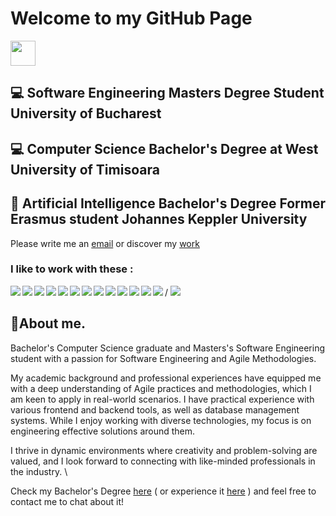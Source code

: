 # Welcome to my GitHub Page 
<img src="https://gifdb.com/gif/patrick-star-hi-0zn5odeeq7y70nr3.html" width="40" height="40" />

## 💻 Software Engineering Masters Degree Student University of Bucharest
## 💻 Computer Science Bachelor's Degree at West University of Timisoara
## 🔭 Artificial Intelligence Bachelor's Degree Former Erasmus student Johannes Keppler University

Please write me an [email](mailto:laurentiuandoni2001@gmail.com) or discover my [work](https://laurentiuali.github.io/)

### I like to work with these : 
<img align="left" src="https://img.shields.io/badge/java-%23ED8B00.svg?style=for-the-badge&logo=openjdk&logoColor=white" />
<img align="left" src="https://img.shields.io/badge/TypeScript-007ACC?style=for-the-badge&logo=typescript&logoColor=white" />
<img align="left" src="https://img.shields.io/badge/JavaScript-323330?style=for-the-badge&logo=javascript&logoColor=F7DF1E" />
<img align="left" src="https://img.shields.io/badge/azure-%230072C6.svg?style=for-the-badge&logo=microsoftazure&logoColor=white" />
<img align="left" src="https://img.shields.io/badge/docker-%230db7ed.svg?style=for-the-badge&logo=docker&logoColor=white" />
<img align="left" src="https://img.shields.io/badge/kubernetes-%23326ce5.svg?style=for-the-badge&logo=kubernetes&logoColor=white" /> /
<img align="left" src="https://img.shields.io/badge/React-20232A?style=for-the-badge&logo=react&logoColor=61DAFB" />
<img align="left" src="https://img.shields.io/badge/express.js-%23404d59.svg?style=for-the-badge&logo=express&logoColor=%2361DAFB" />
<img align="left" src="https://img.shields.io/badge/node.js-6DA55F?style=for-the-badge&logo=node.js&logoColor=white" />
<img align="left" src="https://img.shields.io/badge/tailwindcss-%2338B2AC.svg?style=for-the-badge&logo=tailwind-css&logoColor=white" />
<img align="left" src="https://img.shields.io/badge/nestjs-E0234E?style=for-the-badge&logo=nestjs&logoColor=white" /> 
<img align="left" src="https://img.shields.io/badge/MongoDB-%234ea94b.svg?style=for-the-badge&logo=mongodb&logoColor=white" />
<img align="left" src="https://img.shields.io/badge/MySQL-005C84?style=for-the-badge&logo=mysql&logoColor=white" />

<img src ="https://github-readme-stats.vercel.app/api/top-langs/?username=LaurentiuALI&hide=makefile,cmake,html,css&layout=compact&theme=bear"/>

## 💭About me.

Bachelor's Computer Science graduate and Masters's Software Engineering student with a passion for Software Engineering and Agile Methodologies. 

My academic background and professional experiences have equipped me with a deep understanding of Agile practices and methodologies, which I am keen to apply in real-world scenarios. 
I have practical experience with various frontend and backend tools, as well as database management systems. While I enjoy working with diverse technologies, my focus is on engineering effective solutions around them.

I thrive in dynamic environments where creativity and problem-solving are valued, and I look forward to connecting with like-minded professionals in the industry. \

Check my Bachelor's Degree [here](https://github.com/LaurentiuALI/Product-Backlog-in-Action---ts) ( or experience it [here](https://product-backlog-in-action-ts.vercel.app/login) ) and feel free to contact me to chat about it!

